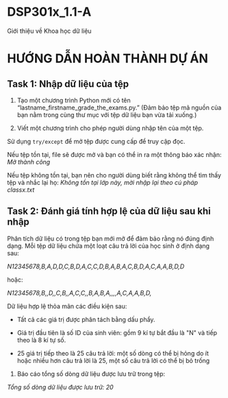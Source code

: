 # DSP301x_1.1-A
Giới thiệu về Khoa học dữ liệu
# HƯỚNG DẪN HOÀN THÀNH DỰ ÁN

## Task 1: Nhập dữ liệu của tệp

1. Tạo một chương trình Python mới có tên “lastname_firstname_grade_the_exams.py.” (Đảm bảo tệp mã nguồn của bạn nằm trong cùng thư mục với tệp dữ liệu bạn vừa tải xuống.)

2. Viết một chương trình cho phép người dùng nhập tên của một tệp. 

Sử dụng `try/except` để mở tệp được cung cấp để truy cập đọc. 

Nếu tệp tồn tại, file sẽ được mở và bạn có thể in ra một thông báo xác nhận: _Mở thành công_

Nếu tệp không tồn tại, bạn nên cho người dùng biết rằng không thể tìm thấy tệp và nhắc lại họ: _Không tồn tại lớp này, mời nhập lại theo cú pháp classx.txt_

## Task 2: Đánh giá tính hợp lệ của dữ liệu sau khi nhập

Phân tích dữ liệu có trong tệp bạn mới mở để đảm bảo rằng nó đúng định dạng. Mỗi tệp dữ liệu chứa một loạt câu trả lời của học sinh ở định dạng sau:

_N12345678,B,A,D,D,C,B,D,A,C,C,D,B,A,B,A,C,B,D,A,C,A,A,B,D,D_

hoặc:

_N12345678,B,,D,,C,B,,A,C,C,,B,A,B,A,,,,A,C,A,A,B,D,_

Dữ liệu hợp lệ thỏa mãn các điều kiện sau:

- Tất cả các giá trị được phân tách bằng dấu phẩy.

- Giá trị đầu tiên là số ID của sinh viên: gồm 9 kí tự bắt đầu là "N" và tiếp theo là 8 kí tự số.

- 25 giá trị tiếp theo là 25 câu trả lời: một số dòng có thể bị hỏng do ít hoặc nhiều hơn câu trả lời là 25, một số câu trả lời có thể bị bỏ trống

1. Báo cáo tổng số dòng dữ liệu được lưu trữ trong tệp:

_Tổng số dòng dữ liệu được lưu trữ:  20_
